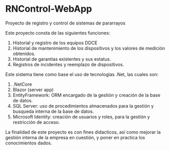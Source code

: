 # RNControl-WebApp
Proyecto de registro y control de sistemas de pararrayos

Este proyecto consta de las siguientes funciones:

  1. Historial y registro de los equipos DDCE
  2. Historial de mantenimiento de los dispositivos y los valores de medición obtenidos.
  3. Historial de garantias existentes y sus estatus.
  4. Registros de incidentes y reemplazo de dispositivos.
  
  
Este sistema tiene como base el uso de tecnologias .Net, las cuales son:
  1. .NetCore
  2. Blazor (server app)
  3. EntityFramework: ORM encargado de la gestión y creación de la base de datos.
  4. SQL Server: uso de procedimientos almacenados para la gestión y busqueda interna de la base de datos.
  5. Microsoft Identity: creación de usuarios y roles, para la gestión y restricción de acceso.
  
  
La finalidad de este proyecto es con fines didacticos, así como mejorar la gestión interna de la empresa en cuestión, y poner en practica los conocimientos dados.
